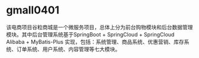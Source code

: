 # gmall0401
该电商项目谷粒商城是一个微服务项目，总体上分为前台购物模块和后台数据管理模块。其中后台管理系统基于SpringBoot + SpringCloud + SpringCloud Alibaba + MyBatis-Plus 实现，包括：系统管理、商品系统、优惠营销、库存系统、订单系统、用户系统、内容管理等七大模块。